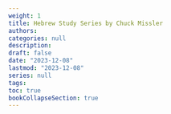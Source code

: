 ```yaml
---
weight: 1
title: Hebrew Study Series by Chuck Missler
authors: 
categories: null
description: 
draft: false
date: "2023-12-08"
lastmod: "2023-12-08"
series: null
tags:
toc: true
bookCollapseSection: true
---
```






